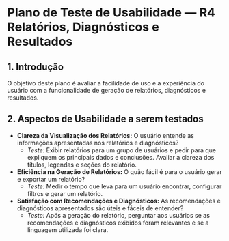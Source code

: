 # Plano de Teste de Usabilidade — R4 Relatórios, Diagnósticos e Resultados

## 1. Introdução

O objetivo deste plano é avaliar a facilidade de uso e a experiência do usuário com a funcionalidade de geração de relatórios, diagnósticos e resultados.

## 2. Aspectos de Usabilidade a serem testados

- **Clareza da Visualização dos Relatórios:** O usuário entende as informações apresentadas nos relatórios e diagnósticos?
  - _Teste:_ Exibir relatórios para um grupo de usuários e pedir para que expliquem os principais dados e conclusões. Avaliar a clareza dos títulos, legendas e seções do relatório.
- **Eficiência na Geração de Relatórios:** O quão fácil é para o usuário gerar e exportar um relatório?
  - _Teste:_ Medir o tempo que leva para um usuário encontrar, configurar filtros e gerar um relatório.
- **Satisfação com Recomendações e Diagnósticos:** As recomendações e diagnósticos apresentados são úteis e fáceis de entender?
  - _Teste:_ Após a geração do relatório, perguntar aos usuários se as recomendações e diagnósticos exibidos foram relevantes e se a linguagem utilizada foi clara.

